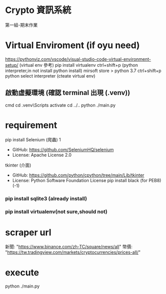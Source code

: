# Crypto 資訊系統
第一組-期末作業
# Virtual Enviroment (if oyu need)
https://pythonviz.com/vscode/visual-studio-code-virtual-environment-setup/ (virtual env 參考)
pip install virtualenv
ctrl+shift+p (python interpreter,in not install python install)
mirsoft store > python 3.7 
ctrl+shift+p python select interpreter
(cteate virtual env)
## 啟動虛擬環境 (確認 terminal 出現 (.venv))
cmd
cd .venv\Scripts
activate
cd ../..
python ./main.py
# requirement
pip install Selenium (爬蟲) 1
- GitHub: https://github.com/SeleniumHQ/selenium
- License: Apache License 2.0

tkinter (介面) 
- GitHub: https://github.com/python/cpython/tree/main/Lib/tkinter
- License: Python Software Foundation License
pip install black (for PEB8) (-1)

### pip install sqlite3 (already install)
### pip install virtualenv(not sure,should not)

# scraper url
新聞:
"https://www.binance.com/zh-TC/square/news/all"
幣價:
"https://tw.tradingview.com/markets/cryptocurrencies/prices-all/"

# execute
python ./main.py